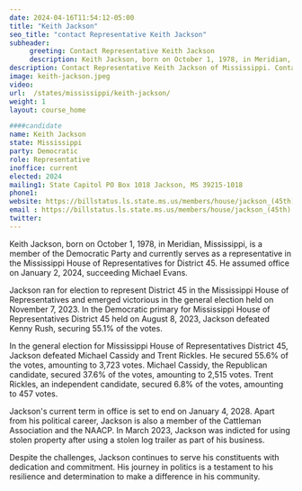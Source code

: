 ```yaml
---
date: 2024-04-16T11:54:12-05:00
title: "Keith Jackson"
seo_title: "contact Representative Keith Jackson"
subheader:
     greeting: Contact Representative Keith Jackson
     description: Keith Jackson, born on October 1, 1978, in Meridian, Mississippi, is a member of the Democratic Party and currently serves as a representative in the Mississippi House of Representatives for District 45. He assumed office on January 2, 2024, succeeding Michael Evans.
description: Contact Representative Keith Jackson of Mississippi. Contact information for Keith Jackson includes email address, phone number, and mailing address.
image: keith-jackson.jpeg
video:
url:  /states/mississippi/keith-jackson/
weight: 1
layout: course_home

####candidate
name: Keith Jackson
state: Mississippi
party: Democratic
role: Representative
inoffice: current
elected: 2024
mailing1: State Capitol PO Box 1018 Jackson, MS 39215-1018
phone1:
website: https://billstatus.ls.state.ms.us/members/house/jackson_(45th).xml/
email : https://billstatus.ls.state.ms.us/members/house/jackson_(45th).xml/
twitter:
---
```


Keith Jackson, born on October 1, 1978, in Meridian, Mississippi, is a member of the Democratic Party and currently serves as a representative in the Mississippi House of Representatives for District 45. He assumed office on January 2, 2024, succeeding Michael Evans.

Jackson ran for election to represent District 45 in the Mississippi House of Representatives and emerged victorious in the general election held on November 7, 2023. In the Democratic primary for Mississippi House of Representatives District 45 held on August 8, 2023, Jackson defeated Kenny Rush, securing 55.1% of the votes.

In the general election for Mississippi House of Representatives District 45, Jackson defeated Michael Cassidy and Trent Rickles. He secured 55.6% of the votes, amounting to 3,723 votes. Michael Cassidy, the Republican candidate, secured 37.6% of the votes, amounting to 2,515 votes. Trent Rickles, an independent candidate, secured 6.8% of the votes, amounting to 457 votes.

Jackson's current term in office is set to end on January 4, 2028. Apart from his political career, Jackson is also a member of the Cattleman Association and the NAACP. In March 2023, Jackson was indicted for using stolen property after using a stolen log trailer as part of his business.

Despite the challenges, Jackson continues to serve his constituents with dedication and commitment. His journey in politics is a testament to his resilience and determination to make a difference in his community.
